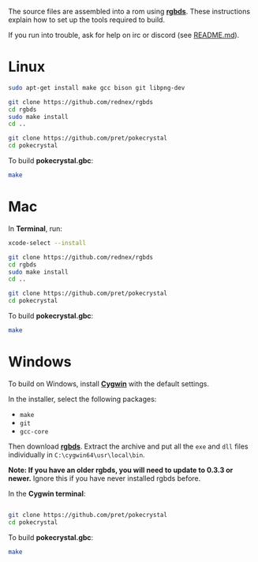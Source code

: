 The source files are assembled into a rom using [**rgbds**](https://github.com/rednex/rgbds).
These instructions explain how to set up the tools required to build.

If you run into trouble, ask for help on irc or discord (see [README.md](README.md)).


# Linux

```bash
sudo apt-get install make gcc bison git libpng-dev

git clone https://github.com/rednex/rgbds
cd rgbds
sudo make install
cd ..

git clone https://github.com/pret/pokecrystal
cd pokecrystal
```

To build **pokecrystal.gbc**:

```bash
make
```


# Mac

In **Terminal**, run:

```bash
xcode-select --install

git clone https://github.com/rednex/rgbds
cd rgbds
sudo make install
cd ..

git clone https://github.com/pret/pokecrystal
cd pokecrystal
```

To build **pokecrystal.gbc**:

```bash
make
```


# Windows

To build on Windows, install [**Cygwin**](http://cygwin.com/install.html) with the default settings.

In the installer, select the following packages:
- `make`
- `git`
- `gcc-core`

Then download [**rgbds**](https://github.com/rednex/rgbds/releases/).
Extract the archive and put all the `exe` and `dll` files individually in `C:\cygwin64\usr\local\bin`.

**Note: If you have an older rgbds, you will need to update to 0.3.3 or newer.** Ignore this if you have never installed rgbds before.

In the **Cygwin terminal**:

```bash

git clone https://github.com/pret/pokecrystal
cd pokecrystal
```

To build **pokecrystal.gbc**:

```bash
make
```
